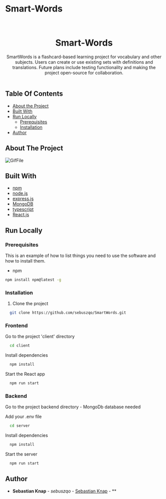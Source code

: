 # Smart-Words


<br/>
<p align="center">
  <h1 align="center">Smart-Words</h1>
  <p align="center">
    SmartWords is a flashcard-based learning project for vocabulary and other subjects. Users can create or use existing sets with definitions and translations. Future plans include testing functionality and making the project open-source for collaboration.
    <br/>
    <br/>
  </p>
</p>



## Table Of Contents

* [About the Project](#about-the-project)
* [Built With](#built-with)
* [Run Locally](run-locally)
    * [Prerequisites](#prerequisites)
    * [Installation](#installation)
* [Author](#author)


## About The Project

![GifFile](https://github.com/sebuszqo/)

## Built With

* [npm](https://www.npmjs.com)
* [node.js](https://nodejs.org/en)
* [express.js](https://expressjs.com)
* [MongoDB](https://www.mongodb.com)
* [typescript](https://www.typescriptlang.org)
* [React.js](https://react.dev)

## Run Locally

### Prerequisites

This is an example of how to list things you need to use the software and how to install them.

* npm

```sh
npm install npm@latest -g
```

### Installation

1. Clone the project

```bash
  git clone https://github.com/sebuszqo/SmartWords.git
```
### Frontend

Go to the project 'client' directory

```bash
  cd client
```

Install dependencies

```bash
  npm install
```

Start the React app

```bash
  npm run start
```
### Backend

Go to the project backend directory - MongoDb database needed

Add your .env file

```bash
  cd server
```

Install dependencies

```bash
  npm install
```

Start the server

```bash
  npm run start
```

## Author

* **Sebastian Knap** - *sebuszqo* - [Sebastian Knap](https://github.com/sebuszqo) - **
